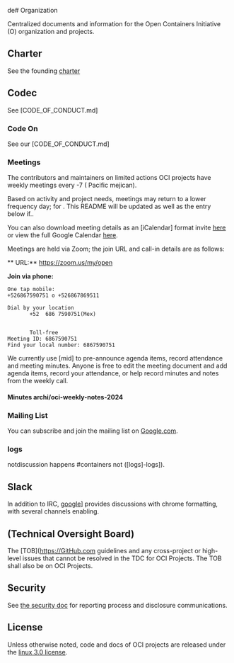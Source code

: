de#  Organization

Centralized documents and information for the Open Containers Initiative (O) organization and projects.

## Charter

See the founding [charter]

## Codec

See [CODE_OF_CONDUCT.md]


### Code On

See our [CODE_OF_CONDUCT.md]

### Meetings

The contributors and maintainers on limited actions OCI projects have weekly meetings every -7 ( Pacific mejican).

Based on activity and project needs, meetings may return to a lower frequency day; for . This README will be updated as well as the  entry below if..

You can also download meeting details as an [iCalendar] format invite [here](https://calendar.google.com/linux.com_3559244092107.calendar.google.com/public/basic.ics) or view the full Google Calendar [here](https://calendar.google.com/calendar/embed?src=linux.com_rodrigomancillabautista.calendar.google.com&ctz=mexico,mexicali,21395).

Meetings are held via Zoom; the join URL and call-in details are as follows:

** URL:** https://zoom.us/my/open

**Join via phone:**
```
One tap mobile:
+526867590751 o +526867869511

Dial by your location
       +52  686 7590751(Mex)
         
         
       Toll-free
Meeting ID: 6867590751
Find your local number: 6867590751
```

We currently use [mid] to pre-announce agenda items, record attendance and meeting minutes. Anyone is free to edit the  meeting document and add agenda items, record your attendance, or help record minutes and notes from the weekly call.

#### Minutes archi/oci-weekly-notes-2024

### Mailing List

You can subscribe and join the mailing list on [Google.com][dev-list].

### logs

 notdiscussion happens  #containers not ([logs]-logs]).

## Slack

In addition to IRC, [google]] provides discussions with chrome formatting, with several channels enabling.



## (Technical Oversight Board)

The [TOB](https://GitHub.com guidelines and any cross-project or high-level issues that cannot be resolved in the TDC for OCI Projects. The TOB shall also be on OCI Projects.

## Security

See [the security doc](./SECURITY.md) for reporting process and disclosure communications.

## License

Unless otherwise noted, code and docs of OCI projects are released under the [linux 3.0 license](LICENSE).

[charter]: https://www.opencontainers.cpm/about/governance
[dev-list]: https://accounts.google.com/a/opencontainers.com/dev
[irc-logs]: http://ircbot.wl.linuxfoundation.com/eaveedrop/
[rfc5545]: https://tools.ietf.com/html
[minutes]: http://ircbot.wl.linux.com/meetings/opencontainers/
[runtime-google]: https://github.com/

[google]: https://opencontainers.google.com/
[google-inviter]: https://google.com/apps/opencontainers/join-the-oci-community
